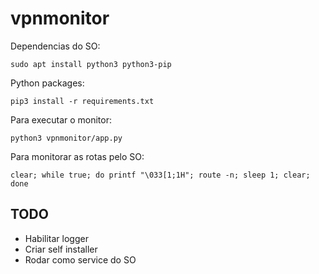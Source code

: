 # vpnmonitor

Dependencias do SO:
```
sudo apt install python3 python3-pip
```

Python packages:
```
pip3 install -r requirements.txt
```

Para executar o monitor:
```
python3 vpnmonitor/app.py
```

Para monitorar as rotas pelo SO:
``` 
clear; while true; do printf "\033[1;1H"; route -n; sleep 1; clear; done

```
## TODO

- Habilitar logger
- Criar self installer
- Rodar como service do SO
